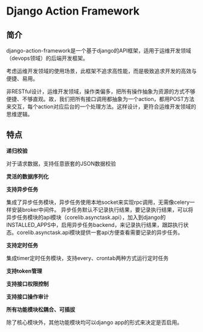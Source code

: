 # Django Action Framework

## 简介

django-action-framework是一个基于django的API框架，适用于运维开发领域（devops领域）的后端开发框架。

考虑运维开发领域的使用场景，此框架不追求高性能，而是极致追求开发的高效与便捷、易用。

非RESTful设计，运维开发领域，操作类偏多，把所有操作抽象为资源的方式不够便捷、不够直观。故，我们把所有接口调用都抽象为一个action，都用POST方法来交互，每个action对应后台的一个处理方法。这样设计，更符合运维开发领域的思维逻辑。

## 特点

**递归校验**

对于请求数据，支持任意嵌套的JSON数据校验

**灵活的数据序列化**

**支持异步任务**

集成了异步任务模块，异步任务使用本地socket来实现rpc调用，无需像celery一样安装broker中间件。
异步任务默认不记录执行结果，要记录执行结果，可以将异步任务模块的api模块（corelib.asynctask.api），加入到django的INSTALLED_APPS中，启用异步任务backend，来记录执行结果，跟踪执行状态。corelib.asynctask.api模块提供一套api方便查看需要记录的异步任务。

**支持定时任务**

集成timer定时任务模块，支持every、crontab两种方式运行定时任务

**支持token管理**

**支持接口权限控制**

**支持接口操作审计**

**所有功能模块松耦合、可插拔**

除了核心模块外，其他功能模块均可以django app的形式来决定是否启用。